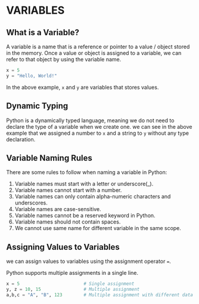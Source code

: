 # VARIABLES

## What is a Variable?

A variable is a name that is a reference or pointer to a value / object stored in the memory. Once a value or object is assigned to a variable, we can refer to that object by using the variable name.

```python
x = 5
y = "Hello, World!"
```

In the above example, `x` and `y` are variables that stores values.

## Dynamic Typing

Python is a dynamically typed language, meaning we do not need to declare the type of a variable when we create one. we can see in the above example that we assigned a number to `x` and a string to `y` without any type declaration.

## Variable Naming Rules

There are some rules to follow when naming a variable in Python:

1. Variable names must start with a letter or underscore(\_).
2. Variable names cannot start with a number.
3. Variable names can only contain alpha-numeric characters and underscores.
4. Variable names are case-sensitive.
5. Variable names cannot be a reserved keyword in Python.
6. Variable names should not contain spaces.
7. We cannot use same name for different variable in the same scope.

## Assigning Values to Variables

we can assign values to variables using the assignment operator `=`.

Python supports multiple assignments in a single line.

```python
x = 5                        # Single assignment
y, z = 10, 15                # Multiple assignment
a,b,c = "A", "B", 123        # Multiple assignment with different data types
```
